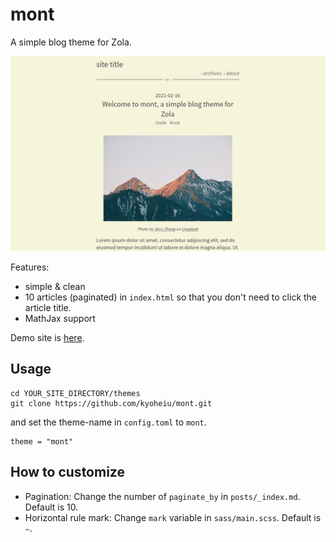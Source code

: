 # mont

A simple blog theme for Zola.

![screenshot01](screenshot.png)

Features:

- simple & clean
- 10 articles (paginated) in `index.html` so that you don't need to click the article title.
- MathJax support

Demo site is [here](https://emily-zola-theme.netlify.app/).

## Usage

```
cd YOUR_SITE_DIRECTORY/themes
git clone https://github.com/kyoheiu/mont.git
```

and set the theme-name in `config.toml` to `mont`.

```
theme = "mont"
```

## How to customize

- Pagination: Change the number of `paginate_by` in `posts/_index.md`. Default is 10.
- Horizontal rule mark: Change `mark` variable in `sass/main.scss`. Default is `➳`.
